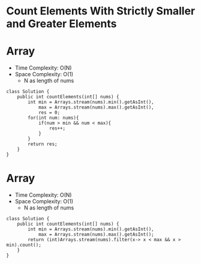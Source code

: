 # Count Elements With Strictly Smaller and Greater Elements

# Array

- Time Complexity: O(N)
- Space Complexity: O(1)
  - N as length of nums

```
class Solution {
    public int countElements(int[] nums) {
        int min = Arrays.stream(nums).min().getAsInt(),
            max = Arrays.stream(nums).max().getAsInt(),
            res = 0;
        for(int num: nums){
            if(num > min && num < max){
                res++;
            }
        }
        return res;
    }
}
```

# Array

- Time Complexity: O(N)
- Space Complexity: O(1)
  - N as length of nums

```
class Solution {
    public int countElements(int[] nums) {
        int min = Arrays.stream(nums).min().getAsInt(),
            max = Arrays.stream(nums).max().getAsInt();
        return (int)Arrays.stream(nums).filter(x-> x < max && x > min).count();
    }
}
```
